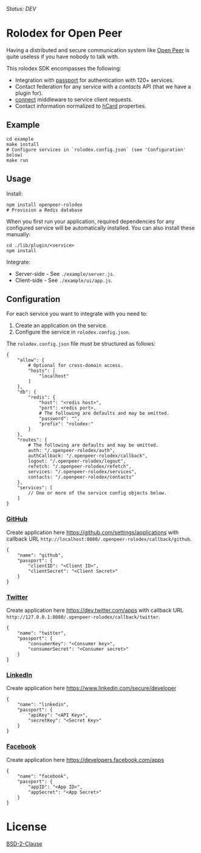 *Status: DEV*

Rolodex for Open Peer
=====================

Having a distributed and secure communication system like [Open Peer](http://openpeer.org/) is quite useless if you have nobody to talk with.

This rolodex SDK encompasses the following:

  * Integration with [passport](http://passportjs.org/) for authentication with 120+ services.
  * Contact federation for any service with a *contacts* API (that we have a plugin for).
  * [connect](https://github.com/senchalabs/connect) middleware to service client requests.
  * Contact information normalized to [hCard](http://microformats.org/wiki/hcard) properties.


Example
-------

    cd example
    make install
    # Configure services in `rolodex.config.json` (see 'Configuration' below)
    make run


Usage
-----

Install:

    npm install openpeer-rolodex
    # Provision a Redis database

When you first run your application, required dependencies for any configured
service will be automatically installed. You can also install these manually:

    cd ./lib/plugin/<service>
    npm install

Integrate:

  * Server-side - See `./example/server.js`.
  * Client-side - See `./example/ui/app.js`.


Configuration
-------------

For each service you want to integrate with you need to:

  1. Create an application on the service.
  2. Configure the service in `rolodex.config.json`.

The `rolodex.config.json` file must be structured as follows:

    {
        "allow": {
            # Optional for cross-domain access.
            "hosts": [
                "localhost"
            ]
        },
        "db": {
            "redis": {
                "host": "<redis host>",
                "port": <redis port>,
                # The following are defaults and may be omitted.
                "password": "",
                "prefix": "rolodex:"
            }
        },
        "routes": {
            # The following are defaults and may be omitted.
            auth: "/.openpeer-rolodex/auth",
            authCallback: "/.openpeer-rolodex/callback",
            logout: "/.openpeer-rolodex/logout",
            refetch: "/.openpeer-rolodex/refetch",
            services: "/.openpeer-rolodex/services",
            contacts: "/.openpeer-rolodex/contacts"
        },
        "services": [
            // One or more of the service config objects below.
        ]
    }


### [GitHub](https://github.com/)

Create application here https://github.com/settings/applications
with callback URL `http://localhost:8080/.openpeer-rolodex/callback/github`.

    {
        "name": "github",
        "passport": {
            "clientID": "<Client ID>",
            "clientSecret": "<Client Secret>"
        }
    }

### [Twitter](https://twitter.com/)

Create application here https://dev.twitter.com/apps
with callback URL `http://127.0.0.1:8080/.openpeer-rolodex/callback/twitter`.

    {
        "name": "twitter",
        "passport": {
            "consumerKey": "<Consumer key>",
            "consumerSecret": "<Consumer secret>"
        }
    }

### [LinkedIn](http://linkedin.com/)

Create application here https://www.linkedin.com/secure/developer

    {
        "name": "linkedin",
        "passport": {
            "apiKey": "<API Key>",
            "secretKey": "<Secret Key>"
        }
    }

### [Facebook](http://facebook.com/)

Create application here https://developers.facebook.com/apps

    {
        "name": "facebook",
        "passport": {
            "appID": "<App ID>",
            "appSecret": "<App Secret>"
        }
    }


License
=======

[BSD-2-Clause](http://opensource.org/licenses/BSD-2-Clause)
